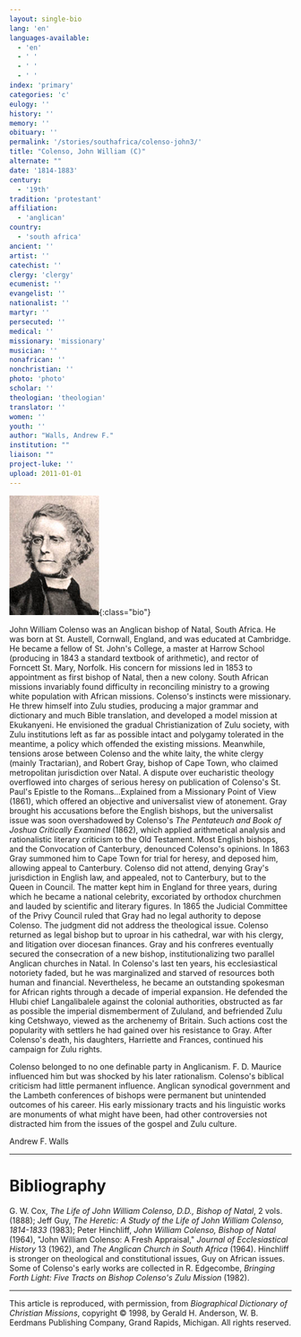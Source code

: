 ```yaml
---
layout: single-bio
lang: 'en'
languages-available:
  - 'en'
  - ' '
  - ' '
  - ' '
index: 'primary'
categories: 'c'
eulogy: ''
history: ''
memory: ''
obituary: ''
permalink: '/stories/southafrica/colenso-john3/'
title: "Colenso, John William (C)"
alternate: ""
date: '1814-1883'
century:
  - '19th'
tradition: 'protestant'
affiliation:
  - 'anglican'
country:
  - 'south africa'
ancient: ''
artist: ''
catechist: ''
clergy: 'clergy'
ecumenist: ''
evangelist: ''
nationalist: ''
martyr: ''
persecuted: ''
medical: ''
missionary: 'missionary'
musician: ''
nonafrican: ''
nonchristian: ''
photo: 'photo'
scholar: ''
theologian: 'theologian'
translator: ''
women: ''
youth: ''
author: "Walls, Andrew F."
institution: ""
liaison: ""
project-luke: ''
upload: 2011-01-01
---
```


![John Colenso](/images/bio-pics/southafrica/colenso-john3/colenso.jpg){:class="bio"}

John William Colenso was an Anglican bishop of Natal, South Africa. He was born at St. Austell, Cornwall, England, and was educated at Cambridge. He became a fellow of St. John's College, a master at Harrow School (producing in 1843 a standard textbook of arithmetic), and rector of Forncett St. Mary, Norfolk. His concern for missions led in 1853 to appointment as first bishop of Natal, then a new colony. South African missions invariably found difficulty in reconciling ministry to a growing white population with African missions. Colenso's instincts were missionary. He threw himself into Zulu studies, producing a major grammar and dictionary and much Bible translation, and developed a model mission at Ekukanyeni. He envisioned the gradual Christianization of Zulu society, with Zulu institutions left as far as possible intact and polygamy tolerated in the meantime, a policy which offended the existing missions. Meanwhile, tensions arose between Colenso and the white laity, the white clergy (mainly Tractarian), and Robert Gray, bishop of Cape Town, who claimed metropolitan jurisdiction over Natal. A dispute over eucharistic theology overflowed into charges of serious heresy on publication of Colenso's St. Paul's Epistle to the Romans...Explained from a Missionary Point of View (1861), which offered an objective and universalist view of atonement. Gray brought his accusations before the English bishops, but the universalist issue was soon overshadowed by Colenso's *The Pentateuch and Book of Joshua Critically Examined* (1862), which applied arithmetical analysis and rationalistic literary criticism to the Old Testament. Most English bishops, and the Convocation of Canterbury, denounced Colenso's opinions. In 1863 Gray summoned him to Cape Town for trial for heresy, and deposed him, allowing appeal to Canterbury. Colenso did not attend, denying Gray's jurisdiction in English law, and appealed, not to Canterbury, but to the Queen in Council. The matter kept him in England for three years, during which he became a national celebrity, excoriated by orthodox churchmen and lauded by scientific and literary figures. In 1865 the Judicial Committee of the Privy Council ruled that Gray had no legal authority to depose Colenso. The judgment did not address the theological issue. Colenso returned as legal bishop but to uproar in his cathedral, war with his clergy, and litigation over diocesan finances. Gray and his confreres eventually secured the consecration of a new bishop, institutionalizing two parallel Anglican churches in Natal. In Colenso's last ten years, his ecclesiastical notoriety faded, but he was marginalized and starved of resources both human and financial. Nevertheless, he became an outstanding spokesman for African rights through a decade of imperial expansion. He defended the Hlubi chief Langalibalele against the colonial authorities, obstructed as far as possible the imperial dismemberment of Zululand, and befriended Zulu king Cetshwayo, viewed as the archenemy of Britain. Such actions cost the popularity with settlers he had gained over his resistance to Gray. After Colenso's death, his daughters, Harriette and Frances, continued his campaign for Zulu rights.

Colenso belonged to no one definable party in Anglicanism. F. D. Maurice influenced him but was shocked by his later rationalism. Colenso's biblical criticism had little permanent influence. Anglican synodical government and the Lambeth conferences of bishops were permanent but unintended outcomes of his career. His early missionary tracts and his linguistic works are monuments of what might have been, had other controversies not distracted him from the issues of the gospel and Zulu culture.

Andrew F. Walls

---

# Bibliography

G. W. Cox, *The Life of John William Colenso, D.D., Bishop of Natal*, 2 vols. (1888); Jeff Guy, *The Heretic: A Study of the Life of John William Colenso, 1814-1833* (1983); Peter Hinchliff, *John William Colenso, Bishop of Natal* (1964), "John William Colenso: A Fresh Appraisal," *Journal of Ecclesiastical History* 13 (1962), and *The Anglican Church in South Africa* (1964). Hinchliff is stronger on theological and constitutional issues, Guy on African issues. Some of Colenso's early works are collected in R. Edgecombe, *Bringing Forth Light: Five Tracts on Bishop Colenso's Zulu Mission* (1982).

---

This article is reproduced, with permission, from *Biographical Dictionary of Christian Missions*, copyright © 1998, by Gerald H. Anderson, W. B. Eerdmans Publishing Company, Grand Rapids, Michigan. All rights reserved.
